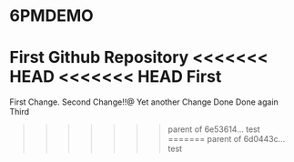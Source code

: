 # 6PMDEMO
First Github Repository
<<<<<<< HEAD
<<<<<<< HEAD
First
=======
First Change.
Second Change!!@
Yet another Change
Done
Done again
Third
>>>>>>> parent of 6e53614... test
=======
>>>>>>> parent of 6d0443c... test



